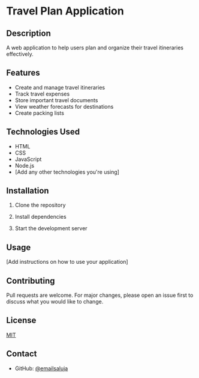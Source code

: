 # Travel Plan Application

## Description
A web application to help users plan and organize their travel itineraries effectively.

## Features
- Create and manage travel itineraries
- Track travel expenses
- Store important travel documents
- View weather forecasts for destinations
- Create packing lists

## Technologies Used
- HTML
- CSS
- JavaScript
- Node.js
- [Add any other technologies you're using]

## Installation
1. Clone the repository 

2. Install dependencies

3. Start the development server

## Usage
[Add instructions on how to use your application]

## Contributing
Pull requests are welcome. For major changes, please open an issue first to discuss what you would like to change.

## License
[MIT](https://choosealicense.com/licenses/mit/)

## Contact
- GitHub: [@emailsaluja](https://github.com/emailsaluja)

